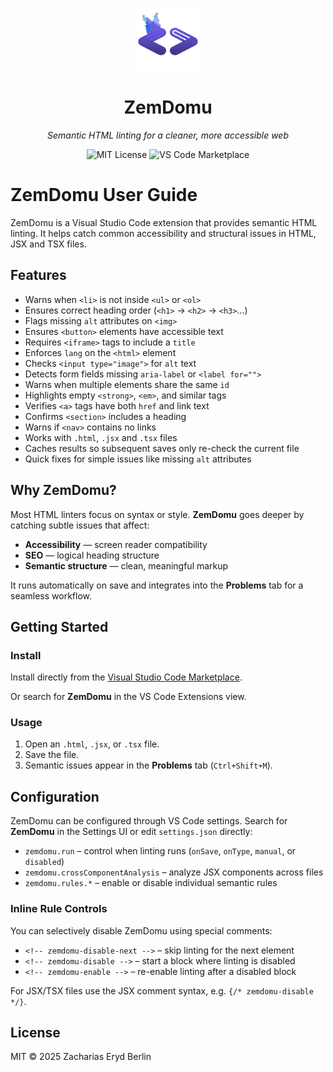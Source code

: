 <p align="center">
  <img src="images/icon.png" width="100" alt="ZemDomu logo" />
</p>

<h1 align="center">ZemDomu</h1>

<p align="center">
  <em>Semantic HTML linting for a cleaner, more accessible web</em>
</p>

<p align="center">
  <img src="https://img.shields.io/badge/license-MIT-blue" alt="MIT License" />
  <img src="https://img.shields.io/visual-studio-marketplace/v/ZachariasErydBerlin.zemdomu?label=VS%20Code" alt="VS Code Marketplace">
</p>

# ZemDomu User Guide

ZemDomu is a Visual Studio Code extension that provides semantic HTML linting. It helps catch common accessibility and structural issues in HTML, JSX and TSX files.

## Features

- Warns when `<li>` is not inside `<ul>` or `<ol>`
- Ensures correct heading order (`<h1>` → `<h2>` → `<h3>`…)
- Flags missing `alt` attributes on `<img>`
- Ensures `<button>` elements have accessible text
- Requires `<iframe>` tags to include a `title`
- Enforces `lang` on the `<html>` element
- Checks `<input type="image">` for `alt` text
- Detects form fields missing `aria-label` or `<label for="">`
- Warns when multiple elements share the same `id`
- Highlights empty `<strong>`, `<em>`, and similar tags
- Verifies `<a>` tags have both `href` and link text
- Confirms `<section>` includes a heading
- Warns if `<nav>` contains no links
- Works with `.html`, `.jsx` and `.tsx` files
- Caches results so subsequent saves only re-check the current file
- Quick fixes for simple issues like missing `alt` attributes

## Why ZemDomu?

Most HTML linters focus on syntax or style. **ZemDomu** goes deeper by catching subtle issues that affect:

- **Accessibility** — screen reader compatibility
- **SEO** — logical heading structure
- **Semantic structure** — clean, meaningful markup

It runs automatically on save and integrates into the **Problems** tab for a seamless workflow.

## Getting Started

### Install

Install directly from the [Visual Studio Code Marketplace](https://marketplace.visualstudio.com/items?itemName=ZachariasErydBerlin.zemdomu).

Or search for **ZemDomu** in the VS Code Extensions view.

### Usage

1. Open an `.html`, `.jsx`, or `.tsx` file.
2. Save the file.
3. Semantic issues appear in the **Problems** tab (`Ctrl+Shift+M`).

## Configuration

ZemDomu can be configured through VS Code settings. Search for **ZemDomu** in the Settings UI or edit `settings.json` directly:

- `zemdomu.run` – control when linting runs (`onSave`, `onType`, `manual`, or `disabled`)
- `zemdomu.crossComponentAnalysis` – analyze JSX components across files
- `zemdomu.rules.*` – enable or disable individual semantic rules

### Inline Rule Controls

You can selectively disable ZemDomu using special comments:

- `<!-- zemdomu-disable-next -->` – skip linting for the next element
- `<!-- zemdomu-disable -->` – start a block where linting is disabled
- `<!-- zemdomu-enable -->` – re-enable linting after a disabled block

For JSX/TSX files use the JSX comment syntax, e.g. `{/* zemdomu-disable */}`.

## License

MIT © 2025 Zacharias Eryd Berlin
